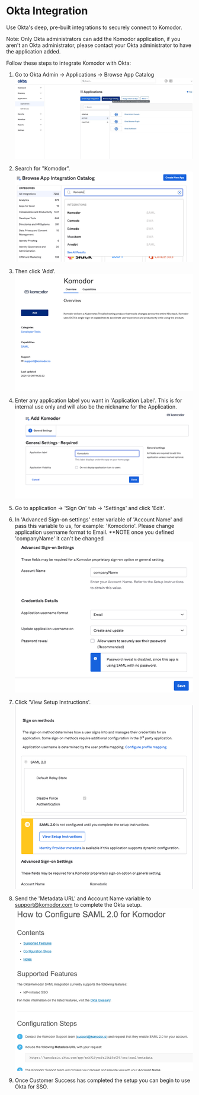 # Okta Integration

Use Okta's deep, pre-built integrations to securely connect to Komodor.

Note: Only Okta administrators can add the Komodor application, if you aren't an Okta administrator, please contact your Okta administrator to have the application added.

Follow these steps to integrate Komodor with Okta:

1. Go to Okta Admin -> Applications -> Browse App Catalog
   ![BrowseAppCatalog](./browse_app_catalog.png)

2. Search for "Komodor".
   ![SearchKomodor](./search_komodor.png)

3. Then click 'Add'.
   ![AddKomodor](./add_komodor.png)

4. Enter any application label you want in 'Application Label'. This is for internal use only and will also be the nickname for the Application.
   ![OktaApplicationLabel](./okta_application_label.png)

5. Go to application -> 'Sign On' tab -> 'Settings' and click 'Edit'.

6. In 'Advanced Sign-on settings' enter variable of 'Account Name' and pass this variable to us, for example: 'Komodorio'.
   Please change application username format to Email.
   \*\*NOTE once you defined 'companyName' it can't be changed
   ![KomodorioAccountName](./komodorio_account_name.png)

7. Click 'View Setup Instructions'.
   ![ViewSetupInstructions](./view_setup_instructions.png)

8. Send the 'Metadata URL' and Account Name variable to support@komodor.com to complete the Okta setup.
   ![OktaMetadataUrl](./okta_metadata_url.png)

9. Once Customer Success has completed the setup you can begin to use Okta for SSO.
